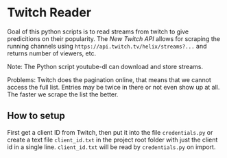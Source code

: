 # Twitch Reader

Goal of this python scripts is to read streams from twitch to give predicitions on their popularity. The _New Twitch API_ allows for scraping the running channels using `https://api.twitch.tv/helix/streams?...` and returns number of viewers, etc.

Note: The Python script youtube-dl can download and store streams.

Problems: Twitch does the pagination online, that means that we cannot access the full list. Entries may be twice in there or not even show up at all. The faster we scrape the list the better.

## How to setup

First get a client ID from Twitch, then put it into the file `credentials.py` or create a text file `client_id.txt` in the project root folder with just the client id in a single line. `client_id.txt` will be read by `credentials.py` on import.